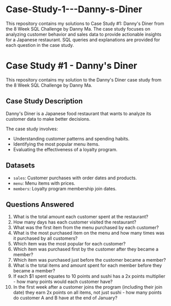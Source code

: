 # Case-Study-1---Danny-s-Diner
This repository contains my solutions to Case Study #1: Danny's Diner from the 8 Week SQL Challenge by Danny Ma. The case study focuses on analyzing customer behavior and sales data to provide actionable insights for a Japanese restaurant. SQL queries and explanations are provided for each question in the case study.
# Case Study #1 - Danny's Diner
This repository contains my solution to the Danny's Diner case study from the 8 Week SQL Challenge by Danny Ma.

## Case Study Description
Danny's Diner is a Japanese food restaurant that wants to analyze its customer data to make better decisions.

The case study involves:
- Understanding customer patterns and spending habits.
- Identifying the most popular menu items.
- Evaluating the effectiveness of a loyalty program.

## Datasets
- `sales`: Customer purchases with order dates and products.
- `menu`: Menu items with prices.
- `members`: Loyalty program membership join dates.

## Questions Answered
1. What is the total amount each customer spent at the restaurant?
2. How many days has each customer visited the restaurant?
3. What was the first item from the menu purchased by each customer?
4. What is the most purchased item on the menu and how many times was it purchased by all customers?
5. Which item was the most popular for each customer?
6. Which item was purchased first by the customer after they became a member?
7. Which item was purchased just before the customer became a member?
8. What is the total items and amount spent for each member before they became a member?
9. If each $1 spent equates to 10 points and sushi has a 2x points multiplier - how many points would each customer have?
10. In the first week after a customer joins the program (including their join date) they earn 2x points on all items, not just sushi - how many points do customer A and B have at the 
    end of January?
